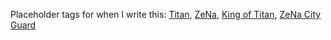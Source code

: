 Placeholder tags for when I write this: [Titan](../../Locations/Titan.md), [ZeNa](../../Locations/ZeNa.md), [King of Titan](King%20of%20Titan), [ZeNa City Guard](../ZeNa/ZeNa%20City%20Guard.md)